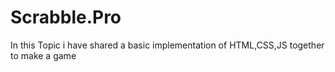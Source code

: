# Scrabble.Pro

In this Topic i have shared a basic implementation of HTML,CSS,JS together to make a game
